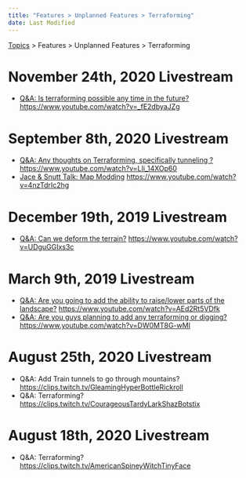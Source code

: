 ```yaml
---
title: "Features > Unplanned Features > Terraforming"
date: Last Modified
---
```

[Topics](../../../topics.md) > Features > Unplanned Features > Terraforming

# November 24th, 2020 Livestream
* [Q&A: Is terraforming possible any time in the future?](../../../transcriptions/yt-_fE2dbyaJZg.md) https://www.youtube.com/watch?v=_fE2dbyaJZg

# September 8th, 2020 Livestream
* [Q&A: Any thoughts on Terraforming, specifically tunneling ?](../../../transcriptions/yt-LIi_14XOp60.md) https://www.youtube.com/watch?v=LIi_14XOp60
* [Jace & Snutt Talk: Map Modding](../../../transcriptions/yt-4nzTdrIc2hg.md) https://www.youtube.com/watch?v=4nzTdrIc2hg

# December 19th, 2019 Livestream
* [Q&A: Can we deform the terrain?](../../../transcriptions/yt-UDguGGIxs3c.md) https://www.youtube.com/watch?v=UDguGGIxs3c

# March 9th, 2019 Livestream
* [Q&A: Are you going to add the ability to raise/lower parts of the landscape?](../../../transcriptions/yt-AEd2Rt5VDfk.md) https://www.youtube.com/watch?v=AEd2Rt5VDfk
* [Q&A: Are you guys planning to add any terraforming or digging?](../../../transcriptions/yt-DW0MT8G-wMI.md) https://www.youtube.com/watch?v=DW0MT8G-wMI

# August 25th, 2020 Livestream
* Q&A: Add Train tunnels to go through mountains? https://clips.twitch.tv/GleamingHyperBottleRickroll
* Q&A: Terraforming? https://clips.twitch.tv/CourageousTardyLarkShazBotstix

# August 18th, 2020 Livestream
* Q&A: Terraforming? https://clips.twitch.tv/AmericanSpineyWitchTinyFace
